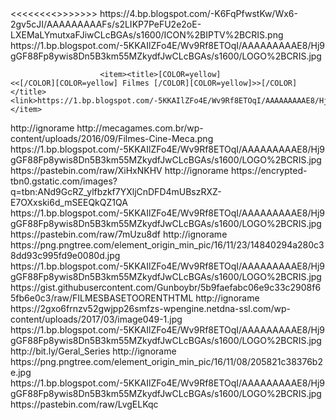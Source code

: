 <?xml version="1.0" encoding="UTF-8" standalone="yes"?>
 
 
<channel>
    <name>          <<<<<<<<<FILMES>>>>>>>></name>
    <thumbnail>https://4.bp.blogspot.com/-K6FqPfwstKw/Wx6-2gv5cJI/AAAAAAAAAFs/s2LIKP7PeFU2e2oE-LXEMaLYmutxaFJiwCLcBGAs/s1600/ICON%2BIPTV%2BCRIS.png</thumbnail>
    <fanart>https://1.bp.blogspot.com/-5KKAIlZFo4E/Wv9Rf8ETOqI/AAAAAAAAAE8/Hj9gGF88Fp8ywis8Dn5B3km55MZkydfJwCLcBGAs/s1600/LOGO%2BCRIS.jpg</fanart>
        <items>
 
 
 
 
 
               
                        <item><title>[COLOR=yellow]                                      <<[/COLOR][COLOR=yellow] Filmes [/COLOR][COLOR=yellow]>>[/COLOR]</title>   <link>https://1.bp.blogspot.com/-5KKAIlZFo4E/Wv9Rf8ETOqI/AAAAAAAAAE8/Hj9gGF88Fp8ywis8Dn5B3km55MZkydfJwCLcBGAs/s1600/LOGO%2BCRIS.jpg</link></item>
                   
 
<item>
<title>[COLOR lightblue][B]* Filmes por Categoria[/B][/COLOR]</title>
<link>http://ignorame</link>
<thumbnail>http://mecagames.com.br/wp-content/uploads/2016/09/Filmes-Cine-Meca.png</thumbnail>
<fanart>https://1.bp.blogspot.com/-5KKAIlZFo4E/Wv9Rf8ETOqI/AAAAAAAAAE8/Hj9gGF88Fp8ywis8Dn5B3km55MZkydfJwCLcBGAs/s1600/LOGO%2BCRIS.jpg</fanart>
<externallink>https://pastebin.com/raw/XiHxNKHV</externallink>
</item>
 
<item>
<title>[COLOR lightblue][B]* Filmes por Categoria Dois[/B][/COLOR]</title>
<link>http://ignorame</link>
<thumbnail>https://encrypted-tbn0.gstatic.com/images?q=tbn:ANd9GcRZ_ylfbzkf7YXljCnDFD4mUBszRXZ-E7OXxski6d_mSEEQkQZ1QA</thumbnail>
<fanart>https://1.bp.blogspot.com/-5KKAIlZFo4E/Wv9Rf8ETOqI/AAAAAAAAAE8/Hj9gGF88Fp8ywis8Dn5B3km55MZkydfJwCLcBGAs/s1600/LOGO%2BCRIS.jpg</fanart>
<externallink>https://pastebin.com/raw/7mUzu8df</externallink>
</item>
 
<item>
<title>[COLOR lightblue][B]* Filmes HD[/B][/COLOR]</title>
<link>http://ignorame</link>
<thumbnail>https://png.pngtree.com/element_origin_min_pic/16/11/23/14840294a280c38dd93c995fd9e0080d.jpg</thumbnail>
<fanart>https://1.bp.blogspot.com/-5KKAIlZFo4E/Wv9Rf8ETOqI/AAAAAAAAAE8/Hj9gGF88Fp8ywis8Dn5B3km55MZkydfJwCLcBGAs/s1600/LOGO%2BCRIS.jpg</fanart>
<externallink>https://gist.githubusercontent.com/Gunboybr/5b9faefabc06e9c33c2908f65fb6e0c3/raw/FILMESBASETOORENTHTML</externallink>
</item>
 
<item>
<title>[COLOR lightblue][B]* Filmes do IGOR[/B][/COLOR]</title>
<link>http://ignorame</link>
<thumbnail>https://2gxo6frnzv52gwjpp26smfzs-wpengine.netdna-ssl.com/wp-content/uploads/2017/03/image049-1.jpg</thumbnail>
<fanart>https://1.bp.blogspot.com/-5KKAIlZFo4E/Wv9Rf8ETOqI/AAAAAAAAAE8/Hj9gGF88Fp8ywis8Dn5B3km55MZkydfJwCLcBGAs/s1600/LOGO%2BCRIS.jpg</fanart>
<externallink>http://bit.ly/Geral_Series</externallink>
</item>
 
<item>
<title>[COLOR lightblue][B]* Filmes do YOU TUBE[/B][/COLOR]</title>
<link>http://ignorame</link>
<thumbnail>https://png.pngtree.com/element_origin_min_pic/16/11/08/205821c38376b2e.jpg</thumbnail>
<fanart>https://1.bp.blogspot.com/-5KKAIlZFo4E/Wv9Rf8ETOqI/AAAAAAAAAE8/Hj9gGF88Fp8ywis8Dn5B3km55MZkydfJwCLcBGAs/s1600/LOGO%2BCRIS.jpg</fanart>
<externallink>https://pastebin.com/raw/LvgELKqc</externallink>
</item>
